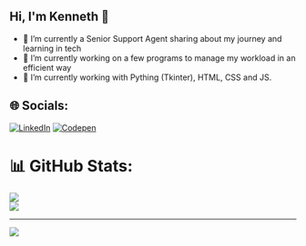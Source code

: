 ## Hi, I'm Kenneth 👋

- 🌱 I’m currently a Senior Support Agent sharing about my journey and learning in tech<br/>
- 🔭 I’m currently working on a few programs to manage my workload in an efficient way<br/>
- 🤔 I’m currently working with Pything (Tkinter), HTML, CSS and JS.<br/>

## 🌐 Socials:
[![LinkedIn](https://img.shields.io/badge/LinkedIn-%230077B5.svg?logo=linkedin&logoColor=white)](https://linkedin.com/in/kenneth-kaurasi) [![Codepen](https://img.shields.io/badge/Codepen-000000?style=for-the-badge&logo=codepen&logoColor=white)](https://codepen.io/KayROK) <br/>
# 📊 GitHub Stats:<br/>
![](https://github-readme-streak-stats.herokuapp.com/?user=kkaurasi&theme=dark&hide_border=false)<br/>
![](https://github-readme-stats.vercel.app/api/top-langs/?username=kkaurasi&theme=dark&hide_border=false&include_all_commits=false&count_private=false&layout=compact)<br/>

---
[![](https://visitcount.itsvg.in/api?id=kkaurasi&icon=0&color=0)](https://visitcount.itsvg.in)<br/>

<!-- Proudly created with GPRM ( https://gprm.itsvg.in ) -->
